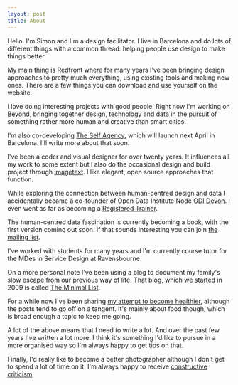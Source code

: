 ```yaml
---
layout: post
title: About
---
```

Hello. I'm Simon and I'm a design facilitator. I live in Barcelona and do lots of different things with a common thread: helping people use design to make things better.

My main thing is [Redfront](http://redfront.co.uk) where for many years I've been bringing design approaches to pretty much everything, using existing tools and making new ones. There are a few things you can download and use yourself on the website.

I love doing interesting projects with good people. Right now I'm working on  [Beyond](http://beyond.place), bringing together design, technology and data in the pursuit of something rather more human and creative than smart cities.

I'm also co-developing [The Self Agency](http://theself.agency), which will launch next April in Barcelona. I'll write more about that soon.

I've been a coder and visual designer for over twenty years. It influences all my work to some extent but I also do the occasional design and build project through [imagetext](http://imagetext.co.uk). I like elegant, open source approaches that function.

While exploring the connection between human-centred design and data I accidentally became a co-founder of Open Data Institute Node [ODI Devon](http://devon.theodi.org). I even went as far as becoming a [Registered Trainer](http://theodi.org/training_team).

The human-centred data fascination is currently becoming a book, with the first version coming out soon. If that sounds interesting you can join [the mailing list](http://eepurl.com/br95wv).

I've worked with students for many years and I'm currently course tutor for the MDes in Service Design at Ravensbourne.

On a more personal note I've been using a blog to document my family's slow escape from our previous way of life. That blog, which we started in 2009 is called [The Minimal List](http://theminimallist.com).

For a while now I've been sharing [my attempt to become healthier](http://misterscoff.wordpress.com), although the posts tend to go off on a tangent. It's mainly about food though, which is broad enough a topic to keep me going. 

A lot of the above means that I need to write a lot. And over the past few years I've written a lot more. I think it's something I'd like to pursue in a more organised way so I'm always happy to get tips on that.

Finally, I'd really like to become a better photographer although I don't get to spend a lot of time on it. I'm always happy to receive [constructive criticism](https://www.flickr.com/photos/mistergough/).
